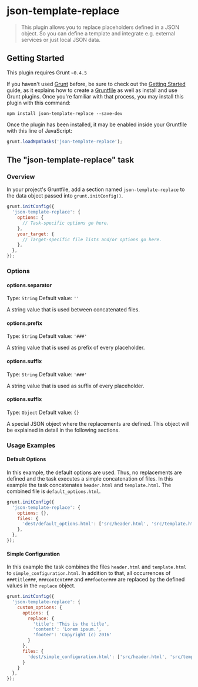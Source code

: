 # json-template-replace

> This plugin allows you to replace placeholders defined in a JSON object. So you can define a template and integrate e.g. external services or just local JSON data.

## Getting Started
This plugin requires Grunt `~0.4.5`

If you haven't used [Grunt](http://gruntjs.com/) before, be sure to check out the [Getting Started](http://gruntjs.com/getting-started) guide, as it explains how to create a [Gruntfile](http://gruntjs.com/sample-gruntfile) as well as install and use Grunt plugins. Once you're familiar with that process, you may install this plugin with this command:

```shell
npm install json-template-replace --save-dev
```

Once the plugin has been installed, it may be enabled inside your Gruntfile with this line of JavaScript:

```js
grunt.loadNpmTasks('json-template-replace');
```

## The "json-template-replace" task

### Overview
In your project's Gruntfile, add a section named `json-template-replace` to the data object passed into `grunt.initConfig()`.

```js
grunt.initConfig({
  'json-template-replace': {
    options: {
      // Task-specific options go here.
    },
    your_target: {
      // Target-specific file lists and/or options go here.
    },
  },
});
```

### Options

#### options.separator
Type: `String`
Default value: `''`

A string value that is used between concatenated files.

#### options.prefix
Type: `String`
Default value: `'###'`

A string value that is used as prefix of every placeholder.

#### options.suffix
Type: `String`
Default value: `'###'`

A string value that is used as suffix of every placeholder.

#### options.suffix
Type: `Object`
Default value: `{}`

A special JSON object where the replacements are defined. This object will be explained in detail in the following sections.


### Usage Examples

#### Default Options
In this example, the default options are used. Thus, no replacements are defined and the task executes a simple concatenation of files. In this example the task concatenates `header.html` and `template.html`. The combined file is `default_options.html`.

```js
grunt.initConfig({
  'json-template-replace': {
    options: {},
    files: {
      'dest/default_options.html': ['src/header.html', 'src/template.html']
    },
  },
});
```

#### Simple Configuration
In this example the task combines the files `header.html` and `template.html` to `simple_configuration.html`. In addition to that, all occurrences of `###title###`, `###content###` and `###footer###` are replaced by the defined values in the `replace` object.

```js
grunt.initConfig({
  'json-template-replace': {
    custom_options: {
      options: {
        replace: {
          'title': 'This is the title',
          'content': 'Lorem ipsum.',
          'footer': 'Copyright (c) 2016'
        }
      },
      files: {
        'dest/simple_configuration.html': ['src/header.html', 'src/template.html']
      }
    }
  },
});
```
